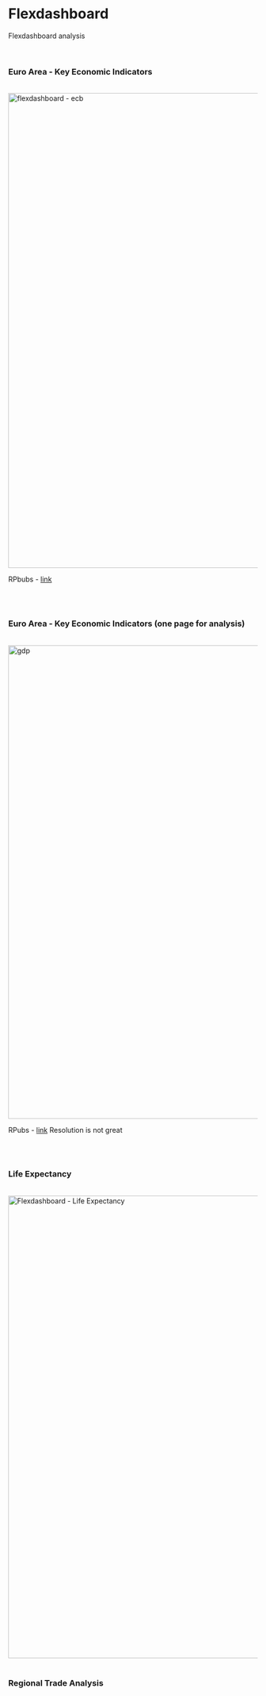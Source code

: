 # Flexdashboard

Flexdashboard analysis

<br>

 
### **Euro Area - Key Economic Indicators**

<br>
<img width="958" alt="flexdashboard - ecb" src="https://user-images.githubusercontent.com/37122520/44264801-d966a680-a21b-11e8-8fa7-d5ed7b729798.png">

RPbubs - [link](http://rpubs.com/Juanma7/515364)

<br>
<br>

### **Euro Area - Key Economic Indicators (one page for analysis)**

<br>

<img width="955" alt="gdp" src="https://user-images.githubusercontent.com/37122520/46763070-c11d8000-ccd0-11e8-981e-50d256ad0383.png">

RPubs - [link](http://rpubs.com/Juanma7/428071) Resolution is not great

<br>
<br>

### **Life Expectancy**
<br>

<img width="933" alt="Flexdashboard - Life Expectancy" src="https://user-images.githubusercontent.com/37122520/61136302-467dcd00-a4bb-11e9-85f1-0699523fcbb4.png">

<br>
<br>

### **Regional Trade Analysis**
<br>
